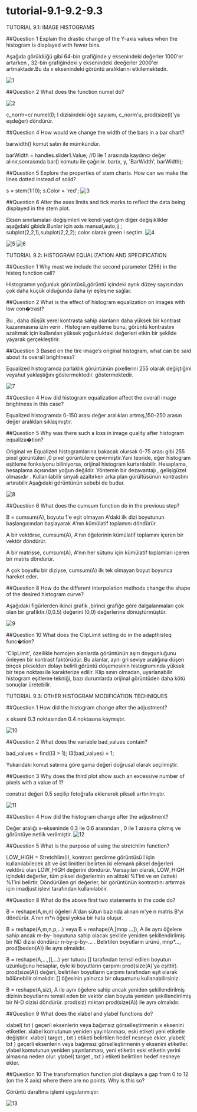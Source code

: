 # tutorial-9.1-9.2-9.3
TUTORIAL 9.1: IMAGE HISTOGRAMS

##Question 1 Explain the drastic change of the Y-axis values when the histogram is displayed with fewer bins.

Aşağıda görüldüğü gibi 64-bin grafiğinde y eksenindeki değerler 1000'er artarken , 32-bin grafiğindeki y eksenindeki deeğerler 2000'er artmaktadır.Bu da x eksenindeki görüntü aralıklarını etkilemektedir.

![1](https://user-images.githubusercontent.com/100836971/163065374-4c4d5026-fced-4a72-987c-040be705805b.png)

##Question 2 What does the function numel do?

![2](https://user-images.githubusercontent.com/100836971/163065423-e4f552f3-6664-4344-9f58-8b794847f36a.png)

c_norm=c/ numel(I); I dizisindeki öğe sayısını, c_norm'u, prod(size(I)'ya eşdeğer) döndürür.

##Question 4 How would we change the width of the bars in a bar chart?

barwidth() komut satırı ile mümkündür.

barWidth = handles.slider1.Value; //0 ile 1 arasında kaydırıcı değer alınır,sonrasında bar() komutu ile çağırılır. bar(x, y, 'BarWidth', barWidth);

##Question 5 Explore the properties of stem charts. How can we make the lines dotted instead of solid?

s = stem(1:10); s.Color = 'red';
![3](https://user-images.githubusercontent.com/100836971/163065471-3dee1e84-eeae-42a3-9a93-45aafbd37fe5.png)

##Question 6 Alter the axes limits and tick marks to reflect the data being displayed in the stem plot.

Eksen sınırlamaları değişimleri ve kendi yaptığım diğer değişiklikler aşağıdaki gibidir.Bunlar için axis manual,auto,ij ; subplot(2,2,1),subplot(2,2,2); color olarak green i seçtim.
![4](https://user-images.githubusercontent.com/100836971/163065522-66cb9eb6-a095-4a88-b067-1e3cecacf7c7.png)

![5](https://user-images.githubusercontent.com/100836971/163065561-b788a078-81d7-44ef-838e-48f3c620f912.png)
![6](https://user-images.githubusercontent.com/100836971/163065599-15c83a5a-7f7c-4273-bc5e-7e4b40351af6.png)

TUTORIAL 9.2: HISTOGRAM EQUALIZATION AND SPECIFICATION

##Question 1 Why must we include the second parameter (256) in the histeq function call?

Histogramın yoğunluk görüntüsü,görüntü içindeki ayrık düzey sayısından çok daha küçük olduğunda daha iyi eşleşme sağlar.

##Question 2 What is the effect of histogram equalization on images with low con�trast?

Bu , daha düşük yerel kontrasta sahip alanların daha yüksek bir kontrast kazanmasına izin verir . Histogram eşitleme bunu, görüntü kontrastını azaltmak için kullanılan yüksek yoğunluktaki değerleri etkin bir şekilde yayarak gerçekleştirir.

##Question 3 Based on the tire image’s original histogram, what can be said about its overall brightness?

Equalized histogramda parlaklık görüntünün pixellerini 255 olarak değiştiğini veyahut yaklaştığını göstermektedir. göstermektedir.

![7](https://user-images.githubusercontent.com/100836971/163065657-081b086d-257d-4cee-9391-0fda2e760809.png)

##Question 4 How did histogram equalization affect the overall image brightness in this case?

Equalized histogramda 0-150 arası değer aralıkları artmış,150-250 arasın değer aralıkları sıklaşmıştır.

##Question 5 Why was there such a loss in image quality after histogram equaliza�tion?

Original ve Equalized histogramlarına bakacak olursak 0-75 arası gibi 255 pixel görüntüleri ,0 pixel görüntülere çevirmiştir.Yani teoride, eğer histogram eşitleme fonksiyonu biliniyorsa, orijinal histogram kurtarılabilir. Hesaplama, hesaplama açısından yoğun değildir. Yöntemin bir dezavantajı , gelişigüzel olmasıdır . Kullanılabilir sinyali azaltırken arka plan gürültüsünün kontrastını artırabilir.Aşağıdaki görüntünün sebebi de budur.

![8](https://user-images.githubusercontent.com/100836971/163065717-a5c15a40-4a8c-40e6-993e-fc59050e30a3.png)

##Question 6 What does the cumsum function do in the previous step?

B = cumsum(A), boyutu 1'e eşit olmayan A'daki ilk dizi boyutunun başlangıcından başlayarak A'nın kümülatif toplamını döndürür.

A bir vektörse, cumsum(A), A'nın öğelerinin kümülatif toplamını içeren bir vektör döndürür.

A bir matrisse, cumsum(A), A'nın her sütunu için kümülatif toplamları içeren bir matris döndürür.

A çok boyutlu bir diziyse, cumsum(A) ilk tek olmayan boyut boyunca hareket eder.

##Question 8 How do the different interpolation methods change the shape of the desired histogram curve?

Aşağıdaki figürlerden ikinci grafik ,birinci grafiğe göre dalgalanmaları çok olan bir grafiktir.(0,0.5) değerini (0,0) değerlerine dönüştürmüştür.

![9](https://user-images.githubusercontent.com/100836971/163065774-390e73d6-18b5-4c1f-8913-fd71b8d6e845.png)

##Question 10 What does the ClipLimit setting do in the adapthisteq func�tion?

'ClipLimit', özellikle homojen alanlarda görüntünün aşırı doygunluğunu önleyen bir kontrast faktörüdür. Bu alanlar, aynı gri seviye aralığına düşen birçok pikselden dolayı belirli görüntü döşemesinin histogramında yüksek bir tepe noktası ile karakterize edilir. Klip sınırı olmadan, uyarlanabilir histogram eşitleme tekniği, bazı durumlarda orijinal görüntüden daha kötü sonuçlar üretebilir.

TUTORIAL 9.3: OTHER HISTOGRAM MODIFICATION TECHNIQUES

##Question 1 How did the histogram change after the adjustment?

x ekseni 0.3 noktasından 0.4 noktasına kaymıştır.

![10](https://user-images.githubusercontent.com/100836971/163065831-5b4c6c73-f10d-4293-a7b1-4ffe4a1cca78.png)

##Question 2 What does the variable bad_values contain?

bad_values = find(I3 > 1); I3(bad_values) = 1;

Yukarıdaki komut satırına göre gama değeri doğrusal olarak seçilmiştir.

##Question 3 Why does the third plot show such an excessive number of pixels with a value of 1?

constrat değeri 0.5 seçilip fotoğrafa eklenerek pikseli arttırılmıştır.

![11](https://user-images.githubusercontent.com/100836971/163065922-c81d12e4-0370-4247-b805-75f07891f5ed.png)

##Question 4 How did the histogram change after the adjustment?

Değer aralığı x-ekseninde 0.3 ile 0.6 arasından , 0 ile 1 arasına çıkmış ve görüntüye netlik verilmiştir.
![12](https://user-images.githubusercontent.com/100836971/163065973-06f47bff-b350-48dc-bc0b-dd4f7f2f672e.png)

##Question 5 What is the purpose of using the stretchlim function?

LOW_HIGH = Stretchlim(I), kontrast gerdirme görüntüsü I için kullanılabilecek alt ve üst limitleri belirten iki elemanlı piksel değerleri vektörü olan LOW_HIGH değerini döndürür. Varsayılan olarak, LOW_HIGH içindeki değerler, tüm piksel değerlerinin en alttaki %1'ini ve en üstteki %1'ini belirtir. Döndürülen gri değerler, bir görüntünün kontrastını artırmak için imadjust işlevi tarafından kullanılabilir.

##Question 8 What do the above first two statements in the code do?

B = reshape(A,m,n) öğeleri A'dan sütun bazında alınan m'ye n matris B'yi döndürür. A'nın m*n öğesi yoksa bir hata oluşur.

B = reshape(A,m,n,p,...) veya B = reshape(A,[mnp ...]), A ile aynı öğelere sahip ancak m-by- boyutuna sahip olacak şekilde yeniden şekillendirilmiş bir ND dizisi döndürür n-by-p-by-... . Belirtilen boyutların ürünü, mnp*..., prod(beden(A)) ile aynı olmalıdır.

B = reshape(A,...,[],...) yer tutucu [] tarafından temsil edilen boyutun uzunluğunu hesaplar, öyle ki boyutların çarpımı prod(size(A)'ya eşittir). prod(size(A)) değeri, belirtilen boyutların çarpımı tarafından eşit olarak bölünebilir olmalıdır. [] öğesinin yalnızca bir oluşumunu kullanabilirsiniz.

B = reshape(A,siz), A ile aynı öğelere sahip ancak yeniden şekillendirilmiş dizinin boyutlarını temsil eden bir vektör olan boyuta yeniden şekillendirilmiş bir N-D dizisi döndürür. prod(siz) miktarı prod(size(A)) ile aynı olmalıdır.

##Question 9 What does the xlabel and ylabel functions do?

xlabel( txt ) geçerli eksenlerin veya bağımsız görselleştirmenin x eksenini etiketler. xlabel komutunun yeniden yayınlanması, eski etiketi yeni etiketle değiştirir. xlabel( target , txt ) etiketi belirtilen hedef nesneye ekler. ylabel( txt ) geçerli eksenlerin veya bağımsız görselleştirmenin y eksenini etiketler. ylabel komutunun yeniden yayınlanması, yeni etiketin eski etiketin yerini almasına neden olur. ylabel( target , txt ) etiketi belirtilen hedef nesneye ekler.

##Question 10 The transformation function plot displays a gap from 0 to 12 (on the X axis) where there are no points. Why is this so?

Görüntü daraltma işlemi uygulanmıştır.

![13](https://user-images.githubusercontent.com/100836971/163066107-8f0a6ea1-d400-4dd4-8a79-a520703ad010.png)

